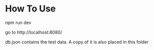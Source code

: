 # How To Use

npm run dev

go to http://localhost:8080/

db.json contains the test data. A copy of it is also placed in this folder